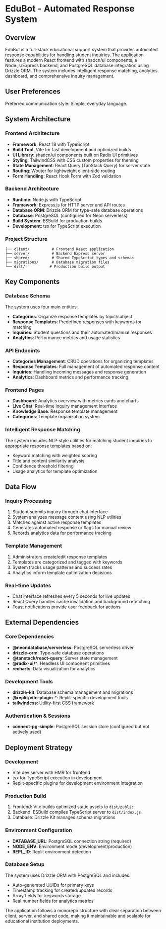 # EduBot - Automated Response System

## Overview

EduBot is a full-stack educational support system that provides automated response capabilities for handling student inquiries. The application features a modern React frontend with shadcn/ui components, a Node.js/Express backend, and PostgreSQL database integration using Drizzle ORM. The system includes intelligent response matching, analytics dashboard, and comprehensive inquiry management.

## User Preferences

Preferred communication style: Simple, everyday language.

## System Architecture

### Frontend Architecture
- **Framework**: React 18 with TypeScript
- **Build Tool**: Vite for fast development and optimized builds
- **UI Library**: shadcn/ui components built on Radix UI primitives
- **Styling**: TailwindCSS with CSS custom properties for theming
- **State Management**: React Query (TanStack Query) for server state
- **Routing**: Wouter for lightweight client-side routing
- **Form Handling**: React Hook Form with Zod validation

### Backend Architecture
- **Runtime**: Node.js with TypeScript
- **Framework**: Express.js for HTTP server and API routes
- **Database ORM**: Drizzle ORM for type-safe database operations
- **Database**: PostgreSQL (configured for Neon serverless)
- **Build System**: ESBuild for production builds
- **Development**: tsx for TypeScript execution

### Project Structure
```
├── client/          # Frontend React application
├── server/          # Backend Express server
├── shared/          # Shared TypeScript types and schemas
├── migrations/      # Database migration files
└── dist/           # Production build output
```

## Key Components

### Database Schema
The system uses four main entities:
- **Categories**: Organize response templates by topic/subject
- **Response Templates**: Predefined responses with keywords for matching
- **Inquiries**: Student questions and their automated/manual responses
- **Analytics**: Performance metrics and usage statistics

### API Endpoints
- **Categories Management**: CRUD operations for organizing templates
- **Response Templates**: Full management of automated response content
- **Inquiries**: Handling incoming messages and response generation
- **Analytics**: Dashboard metrics and performance tracking

### Frontend Pages
- **Dashboard**: Analytics overview with metrics cards and charts
- **Live Chat**: Real-time inquiry management interface
- **Knowledge Base**: Response template management
- **Categories**: Template organization system

### Intelligent Response Matching
The system includes NLP-style utilities for matching student inquiries to appropriate response templates based on:
- Keyword matching with weighted scoring
- Title and content similarity analysis
- Confidence threshold filtering
- Usage analytics for template optimization

## Data Flow

### Inquiry Processing
1. Student submits inquiry through chat interface
2. System analyzes message content using NLP utilities
3. Matches against active response templates
4. Generates automated response or flags for manual review
5. Records analytics data for performance tracking

### Template Management
1. Administrators create/edit response templates
2. Templates are categorized and tagged with keywords
3. System tracks usage patterns and success rates
4. Analytics inform template optimization decisions

### Real-time Updates
- Chat interface refreshes every 5 seconds for live updates
- React Query handles cache invalidation and background refetching
- Toast notifications provide user feedback for actions

## External Dependencies

### Core Dependencies
- **@neondatabase/serverless**: PostgreSQL serverless driver
- **drizzle-orm**: Type-safe database operations
- **@tanstack/react-query**: Server state management
- **@radix-ui/***: Headless UI component primitives
- **recharts**: Data visualization for analytics

### Development Tools
- **drizzle-kit**: Database schema management and migrations
- **@replit/vite-plugin-***: Replit-specific development tools
- **tailwindcss**: Utility-first CSS framework

### Authentication & Sessions
- **connect-pg-simple**: PostgreSQL session store (configured but not actively used)

## Deployment Strategy

### Development
- Vite dev server with HMR for frontend
- tsx for TypeScript execution in development
- Replit-specific plugins for development environment integration

### Production Build
1. Frontend: Vite builds optimized static assets to `dist/public`
2. Backend: ESBuild compiles TypeScript server to `dist/index.js`
3. Database: Drizzle Kit manages schema migrations

### Environment Configuration
- **DATABASE_URL**: PostgreSQL connection string (required)
- **NODE_ENV**: Environment mode (development/production)
- **REPL_ID**: Replit environment detection

### Database Setup
The system uses Drizzle ORM with PostgreSQL and includes:
- Auto-generated UUIDs for primary keys
- Timestamp tracking for created/updated records
- Array fields for keywords storage
- Real number fields for analytics metrics

The application follows a monorepo structure with clear separation between client, server, and shared code, making it maintainable and scalable for educational institution deployments.